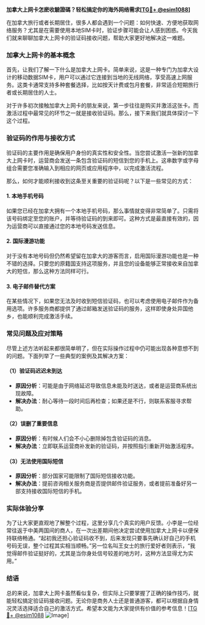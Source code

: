 **加拿大上网卡怎麽收驗證碼？轻松搞定你的海外网络需求[[TG💪+ @esim1088](https://t.me/s/esim1088)]**

在加拿大旅行或者长期居住，很多人都会遇到一个问题：如何快速、方便地获取网络服务？尤其是在需要使用本地SIM卡时，验证步骤可能会让人感到困惑。今天我们就来聊聊加拿大上网卡的验证码接收问题，帮助大家更好地解决这一难题。

### 加拿大上网卡的基本概念

首先，让我们了解一下什么是加拿大上网卡。简单来说，这是一种专门为加拿大设计的移动数据SIM卡，用户可以通过它连接到当地的无线网络，享受高速上网服务。这类卡通常支持多种套餐选择，比如按天计费或包月套餐，非常适合短期旅行者或长期居住的人士。

对于许多初次接触加拿大上网卡的朋友来说，第一步往往是购买并激活这张卡。而激活过程中最常见的环节之一就是接收验证码。那么，接下来我们就具体探讨一下这个过程。

### 验证码的作用与接收方式

验证码的主要作用是确保用户身份的真实性和安全性。当您尝试激活一张新的加拿大上网卡时，运营商会发送一条包含验证码的短信到您的手机上。这串数字或字母组合需要您准确输入到相应的网页或应用程序中，以完成激活流程。

那么，如何才能顺利接收到这条至关重要的验证码呢？以下是一些常见的方式：

#### 1. **本地手机号码**
   如果您已经在加拿大拥有一个本地手机号码，那么事情就变得非常简单了。只需将该号码绑定至您的账户，并等待验证码的到来即可。这种方式是最直接有效的，因为运营商可以直接通过您的本地号码发送信息。

#### 2. **国际漫游功能**
   对于没有本地号码但仍然希望留在加拿大的游客而言，启用国际漫游功能也是一种不错的选择。只要您的原籍国支持这项服务，并且您的设备能够正常接收来自加拿大的短信，那么这种方法同样可行。

#### 3. **电子邮件替代方案**
   在某些情况下，如果您无法及时收到短信验证码，也可以考虑使用电子邮件作为备用选项。许多服务商都提供了通过邮箱发送验证码的服务，这样即使身处异国他乡，也能顺利完成激活手续。

### 常见问题及应对策略

尽管上述方法听起来都很简单明了，但在实际操作过程中仍可能出现各种意想不到的问题。下面列举了一些典型的案例及其解决方案：

#### （1）验证码迟迟未到达
   - **原因分析**：可能是由于网络延迟导致信息未能及时送达，或者是运营商系统出现故障。
   - **解决办法**：耐心等待一段时间后再检查；如果还是不行，则联系客服寻求帮助。

#### （2）误删了重要信息
   - **原因分析**：有时候人们会不小心删除掉包含验证码的消息。
   - **解决办法**：立即联系运营商补发新的验证码，并按照指引重新开始激活程序。

#### （3）无法使用国际短信
   - **原因分析**：部分国家可能限制了国际短信接收功能。
   - **解决办法**：提前咨询相关服务商是否提供邮件验证服务，或者提前准备好另一部支持接收国际短信的手机。

### 实际体验分享

为了让大家更直观地了解整个过程，这里分享几个真实的用户反馈。小李是一位经常往返于中美两国间的商人，在一次出差期间他决定尝试使用加拿大上网卡以便保持联络畅通。“起初我还担心验证码收不到，后来发现只要事先确认好自己的手机号码无误，整个过程其实相当顺畅。”另一位名叫王女士的旅行爱好者则表示，“我觉得邮件验证挺好的，尤其是当你身处信号较差的地方时，这种方法显得尤为实用。”

### 结语

总的来说，加拿大上网卡虽然看似复杂，但实际上只要掌握了正确的操作技巧，就能轻松搞定验证码接收问题。无论你是商务人士还是普通游客，都可以根据自身情况灵活选择适合自己的激活方式。希望本文能为大家提供有价值的参考信息！[[TG💪+ @esim1088](https://t.me/s/esim1088) ![Image](https://i.postimg.cc/4NQfJmqS/Snipaste-2025-05-13-00-14-12.png)]